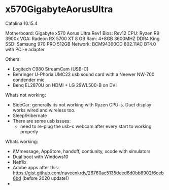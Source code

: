 # x570GigabyteAorusUltra

Catalina 10.15.4

Motherboard: Gigabyte x570 Aorus Ultra Rev1
Bios: Rev12
CPU: Ryzen R9 3900x
VGA: Radeon RX 5700 XT 8 GB
Ram: 4*8GB 3600MHZ DDR4 King
SSD: Samsung 970 PRO 512GB
Network: BCM94360CD 802.11AC BT4.0 with PCI-e adapter

Others:
  - Logitech C980 StreamCam (USB-C)
  - Behringer U-Phoria UMC22 usb sound card with a Neewer NW-700 condender mic
  - Benq EL2870U on HDMI + LG 29WL500-B on DVI

Whats not working:
- SideCar: generally its not working with Ryzen CPU-s. Duet display works wired and wireless too.
- Sleep/Hibernate
- There are some usb issues:
  - need to re-plug the usb-c webcam after every start to working properly 

Whats working:
- i\Mmessage, AppStore, handoff, contiunity, xcode with simulators
- Dual boot with Windows10
- Netflix
- Adobe apps after this: https://gist.github.com/naveenkrdy/26760ac5135deed6d0bb8902f6ceb6bd (before 2020 update1)
- 
